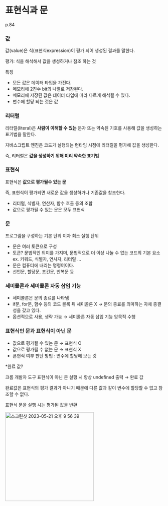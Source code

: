 # 표현식과 문

p.84

### 값

값(value)은 식(표현식expression)이 평가 되어 생성된 결과를 말한다. 

평가: 식을 해석해서 값을 생성하거나 참조 하는 것 

특징 

- 모든 값은 데이터 타입을 가진다.
- 메모리에 2진수 bit의 나열로 저장된다.
- 메모리에 저장된 값은 데이터 타입에 따라 다르게 해석될 수 있다.
- 변수에 할당 되는 것은 값

### 리터럴

리터럴(literal)은 **사람이 이해할 수 있는** 문자 또는 약속된 기호를 사용해 값을 생성하는 표기법을 말한다. 

자바스크립트 엔진은 코드가 실행되는 런타임 시점에 리터럴을 평가해 값을 생성한다. 

즉, 리터럴은 **값을 생성하기 위해 미리 약속한 표기법** 

### 표현식

표현식은 **값으로 평가될수 있는 문** 

즉, 표현식이 평가되면 새로운 값을 생성하거나 기존값을 참조한다. 

- 리터럴, 식별자, 연산자, 함수 호츨 등의 조합
- 값으로 평가될 수 있는 문은 모두 표현식

### 문

프로그램을 구성하는 기본 단위 이자 최소 실행 단위 

- 문은 여러 토큰으로 구성
- 토큰? 문법적인 의미를 가지며, 문법적으로 더 이상 나눌 수 없는 코드의 기본 요소
ex. 키워드, 식별자, 연사자, 리터럴 …
- 문은 컴퓨터에 내리는 명령어이다.
- 선언문, 할당문, 조건문, 반복문 등

### 세미콜론과 세미콜론 자동 삽입 기능

- 세미콜론은 문의 종료를 나타냄
- if문, for문, 함수 등의 코드 블록 뒤 세미콜론 X → 문의 종료를 의마하는 자체 종결성을 갖고 있다.
- 옵션적으로 사용, 생략 가능 → 세미콜론 자동 삽입 기능 암묵적 수행

### 표현식인 문과 표현식이 아닌 문

- 값으로 평가될 수 있는 문 → 표현식 O
- 값으로 평가될 수 없는 문 → 표현식 X
- 푠현식 여부 판단 방법 : 변수에 할당해 보는 것

*완료 값? 

크롬 개발자 도구 표현식이 아닌 문 실행 시 항상 undefined 출력 → 완료 값

완료값은 표현식의 평가 결과가 아니기 때문에 다른 값과 같이 변수에 할당할 수 없고 참조할 수 없다.

표현식 문을 실행 시는 평가된 값을 반환

<img width="282" alt="스크린샷 2023-05-21 오후 9 56 39" src="https://github.com/HYO00/TIL/assets/79884004/8d373877-5231-42b1-9296-7be1f00ce718">

